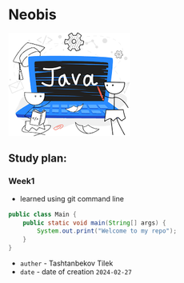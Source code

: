 # Neobis
![Image alt](https://github.com/MTilya/Start/blob/main/images.png)

## Study plan:
### Week1
- learned using git command line
```java
public class Main {  
    public static void main(String[] args) {  
        System.out.print("Welcome to my repo");  
    }  
}
```
- `auther` - Tashtanbekov Tilek
- `date` - date of creation `2024-02-27`
